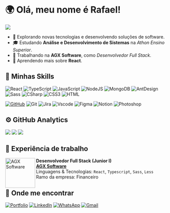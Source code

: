 # 🌍 Olá, meu nome é Rafael!

![](https://komarev.com/ghpvc/?username=RafaelHDSV&color=006bed)

 -   🤔 Explorando novas tecnologias e desenvolvendo soluções de software.
 -   🎓 Estudando <strong>Análise e Desenvolvimento de Sistemas</strong> na <i>Athon Ensino Superior</i>.
 -   💼 Trabalhando na <strong>AGX Software</strong>, como <i>Desenvolvedor Full Stack</i>.
 -   🌱 Aprendendo mais sobre <strong>React</strong>.

## 🚀 Minhas Skills

![React](https://img.shields.io/badge/React-20232A?style=for-the-badge&logo=react&logoColor=61DAFB)
![TypeScript](https://img.shields.io/badge/TypeScript-007ACC?style=for-the-badge&logo=typescript&logoColor=white)
![JavaScript](https://img.shields.io/badge/JavaScript-F7DF1E?style=for-the-badge&logo=javascript&logoColor=black)
![NodeJS](https://img.shields.io/badge/Node%20js-339933?style=for-the-badge&logo=nodedotjs&logoColor=white)
![MongoDB](https://img.shields.io/badge/MongoDB-4EA94B?style=for-the-badge&logo=mongodb&logoColor=white)
![AntDesign](https://img.shields.io/badge/Ant%20Design-1890FF?style=for-the-badge&logo=antdesign&logoColor=white)
![Sass](https://img.shields.io/badge/Sass-CC6699?style=for-the-badge&logo=sass&logoColor=white)
![CSharp](https://img.shields.io/badge/C%23-239120?style=for-the-badge&logo=csharp&logoColor=white)
![CSS3](https://img.shields.io/badge/CSS3-1572B6?style=for-the-badge&logo=css3&logoColor=white)
![HTML](https://img.shields.io/badge/HTML5-E34F26?style=for-the-badge&logo=html5&logoColor=white)

[![GitHub](https://img.shields.io/badge/GitHub-100000?style=for-the-badge&logo=github&logoColor=white)](https://github.com/RafaelHDSV)
![Git](https://img.shields.io/badge/GIT-E44C30?style=for-the-badge&logo=git&logoColor=white)
![Jira](https://img.shields.io/badge/Jira-0052CC?style=for-the-badge&logo=Jira&logoColor=white)
![Vscode](https://img.shields.io/badge/Vscode-007ACC?style=for-the-badge&logo=visual-studio-code&logoColor=white)
![Figma](https://img.shields.io/badge/Figma-F24E1E?style=for-the-badge&logo=figma&logoColor=white)
![Notion](https://img.shields.io/badge/Notion-000000?style=for-the-badge&logo=notion&logoColor=white)
![Photoshop](https://img.shields.io/badge/Adobe%20Photoshop-31A8FF?style=for-the-badge&logo=Adobe%20Photoshop&logoColor=black)

## ⚙️ GitHub Analytics

![](http://github-profile-summary-cards.vercel.app/api/cards/profile-details?username=RafaelHDSV&theme=dark)
![](http://github-profile-summary-cards.vercel.app/api/cards/productive-time?username=RafaelHDSV&theme=dark&utcOffset=-3)
![](http://github-profile-summary-cards.vercel.app/api/cards/repos-per-language?username=RafaelHDSV&theme=dark)

## 💼 Experiência de trabalho

[<img align="left" height="94px" alt="AGX Software" src="https://agxsoftware.com/wp-content/uploads/2020/07/AGX-Software-2048x1151.png"/>](https://agxsoftware.com/)

**Desenvolvedor Full Stack (Junior I)** \
[**AGX Software**](https://agxsoftware.com/) \
Linguagens & Tecnologias: `React`, `Typescript`, `Sass`, `Less`\
Ramo da empresa: Financeiro
<br/>

## 🔎 Onde me encontrar

[![Portfolio](https://img.shields.io/badge/Portfolio-FF5722?style=for-the-badge&logo=todoist&logoColor=white)](https://rafaelhdsv.vercel.app/)
[![LinkedIn](https://img.shields.io/badge/LinkedIn-0077B5?style=for-the-badge&logo=linkedin&logoColor=white)](https://www.linkedin.com/in/rafael-vieira1720/)
[![WhatsApp](https://img.shields.io/badge/WhatsApp-25D366?style=for-the-badge&logo=whatsapp&logoColor=white)](https://wa.me/5511947100007)
[![Gmail](https://img.shields.io/badge/Gmail-D14836?style=for-the-badge&logo=gmail&logoColor=white)](mailto:rafaelvieira1720@gmail.com)

<br/>
